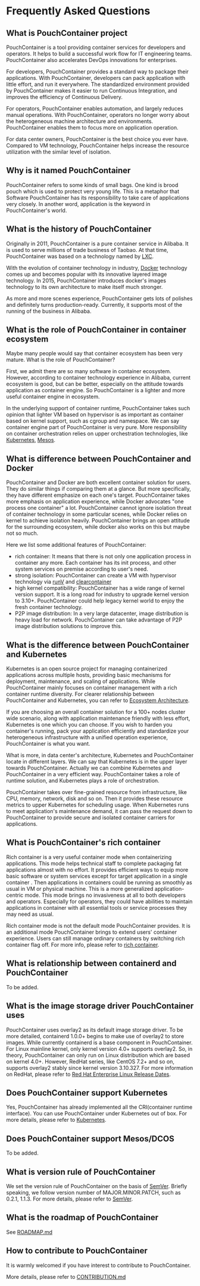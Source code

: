 # Frequently Asked Questions

## What is PouchContainer project

PouchContainer is a tool providing container services for developers and operators. It helps to build a successful work flow for IT engineering teams. PouchContainer also accelerates DevOps innovations for enterprises.

For developers, PouchContainer provides a standard way to package their applications. With PouchContainer, developers can pack application with little effort, and run it everywhere. The standardized environment provided by PouchContainer makes it easier to run Continuous Integration, and improves the efficiency of Continuous Delivery.

For operators, PouchContainer enables automation, and largely reduces manual operations. With PouchContainer, operators no longer worry about the heterogeneous machine architecture and environments. PouchContainer enables them to focus more on application operation.

For data center owners, PouchContainer is the best choice you ever have. Compared to VM technology, PouchContainer helps increase the resource utilization with the similar level of isolation.

## Why is it named PouchContainer

PouchContainer refers to some kinds of small bags. One kind is brood pouch which is used to protect very young life. This is a metaphor that Software PouchContainer has its responsibility to take care of applications very closely. In another word, application is the keyword in PouchContainer's world.

## What is the history of PouchContainer

Originally in 2011, PouchContainer is a pure container service in Alibaba. It is used to serve millions of trade business of Taobao. At that time, PouchContainer was based on a technology named by [LXC](https://en.wikipedia.org/wiki/LXC).

With the evolution of container technology in industry, [Docker](https://www.docker.com/) technology comes up and becomes popular with its innovative layered image technology. In 2015, PouchContainer introduces docker's images technology to its own architecture to make itself much stronger.

As more and more scenes experience, PouchContainer gets lots of polishes and definitely turns production-ready. Currently, it supports most of the running of the business in Alibaba.

## What is the role of PouchContainer in container ecosystem

Maybe many people would say that container ecosystem has been very mature. What is the role of PouchContainer?

First, we admit there are so many software in container ecosystem. However, according to container technology experience in Alibaba, current ecosystem is good, but can be better, especially on the attitude towards application as container engine. So PouchContainer is a lighter and more useful container engine in ecosystem.

In the underlying support of container runtime, PouchContainer takes such opinion that lighter VM based on hypervisor is as important as container based on kernel support, such as cgroup and namespace. We can say container engine part of PouchContainer is very pure. More responsibility on container orchestration relies on upper orchestration technologies, like [Kubernetes](https://github.com/kubernetes/kubernetes), [Mesos](https://github.com/apache/mesos).

## What is difference between PouchContainer and Docker

PouchContainer and Docker are both excellent container solution for users. They do similar things if comparing them at a glance. But more specifically, they have different emphasize on each one's target. PouchContainer takes more emphasis on application experience, while Docker advocates "one process one container" a lot. PouchContainer cannot ignore isolation threat of container technology in some particular scenes, while Docker relies on kernel to achieve isolation heavily. PouchContainer brings an open attitude for the surrounding ecosystem, while docker also works on this but maybe not so much.

Here we list some additional features of PouchContainer:

* rich container: It means that there is not only one application process in container any more. Each container has its init process, and other system services on premise according to user's need.
* strong isolation: PouchContainer can create a VM with hypervisor technology via [runV](https://github.com/hyperhq/runv) and [clearcontainer](https://github.com/clearcontainers/runtime)
* high kernel compatibility: PouchContainer has a wide range of kernel version support. It is a long road for industry to upgrade kernel version to 3.10+. PouchContainer could help legacy kernel world to enjoy the fresh container technology.
* P2P image distribution: In a very large datacenter, image distribution is heavy load for network. PouchContainer can take advantage of P2P image distribution solutions to improve this.

## What is the difference between PouchContainer and Kubernetes

Kubernetes is an open source project for managing containerized applications across multiple hosts, providing basic mechanisms for deployment, maintenance, and scaling of applications. While PouchContainer mainly focuses on container management with a rich container runtime diversity. For clearer relationship between PouchContainer and Kubernetes, you can refer to [Ecosystem Architecture](docs/architecture.md#ecosystem-architecture).

If you are choosing an overall container solution for a 100+ nodes cluster wide scenario, along with application maintenance friendly with less effort, Kubernetes is one which you can choose. If you wish to harden you container's running, pack your application efficiently and standardize your heterogeneous infrastructure with a unified operation experience, PouchContainer is what you want.

What is more, in data center's architecture, Kubernetes and PouchContainer locate in different layers. We can say that Kubernetes is in the upper layer towards PouchContainer. Actually we can combine Kubernetes and PouchContainer in a very efficient way. PouchContainer takes a role of runtime solution, and Kubernetes plays a role of orchestration. 

PouchContainer takes over fine-grained resource from infrastructure, like CPU, memory, network, disk and so on. Then it provides these resource metrics to upper Kubernetes for scheduling usage. When Kubernetes runs to meet application's maintenance demand, it can pass the request down to PouchContainer to provide secure and isolated container carriers for applications.

## What is PouchContainer's rich container

Rich container is a very useful container mode when containerizing applications. This mode helps technical staff to complete packaging fat applications almost with no effort. It provides efficient ways to equip more basic software or system services except for target application in a single container . Then applications in containers could be running as smoothly as usual in VM or physical machine. This is a more generalized application-centric mode. This mode brings no invasiveness at all to both developers and operators. Especially for operators, they could have abilities to maintain applications in container with all essential tools or service processes they may need as usual.

Rich container mode is not the default mode PouchContainer provides. It is an additional mode PouchContainer brings to extend users' container experience. Users can still manage ordinary containers by switching rich container flag off. For more info, please refer to [rich container](./docs/features/pouch_with_rich_container.md).

## What is relationship between containerd and PouchContainer

To be added.

## What is the image storage driver PouchContainer uses

PouchContainer uses overlay2 as its default image storage driver. To be more detailed, containerd 1.0.0+ begins to make use of overlay2 to store images. While currently containerd is a base component in PouchContainer. For Linux mainline kernel, only kernel version 4.0+ supports overlay2. So, in theory, PouchContainer can only run on Linux distribution which are based on kernel 4.0+. However, RedHat series, like CentOS 7.2+ and so on, supports overlay2 stably since kernel version 3.10.327. For more information on RedHat, please refer to [Red Hat Enterprise Linux Release Dates](https://access.redhat.com/articles/3078#RHEL7).

## Does PouchContainer support Kubernetes

Yes, PouchContainer has already implemented all the CRI(container runtime interface). You can use PouchContainer under Kubernetes out of box. For more details, please refer to [Kubernetes](./docs/kubernetes).

## Does PouchContainer support Mesos/DCOS

To be added.

## What is version rule of PouchContainer

We set the version rule of PouchContainer on the basis of [SemVer](http://semver.org/). Briefly speaking, we follow version number of MAJOR.MINOR.PATCH, such as 0.2.1, 1.1.3. For more details, please refer to [SemVer](http://semver.org/).

## What is the roadmap of PouchContainer

See [ROADMAP.md](./ROADMAP.md)

## How to contribute to PouchContainer

It is warmly welcomed if you have interest to contribute to PouchContainer.

More details, please refer to [CONTRIBUTION.md](./CONTRIBUTING.md)
